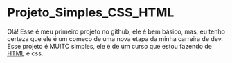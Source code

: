 # Projeto_Simples_CSS_HTML
Olá! Esse é meu primeiro projeto no github, ele é bem básico, mas, eu tenho certeza que ele é um começo de uma nova etapa da minha carreira de dev.
Esse projeto é MUITO simples, ele é de um curso que estou fazendo de <abbr title="Hyper Text Markup Language">HTML</abbr> e css.
